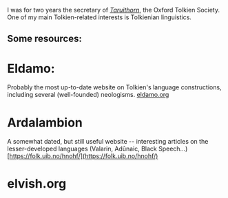 I was for two years the secretary of [*Taruithorn*](https://users.ox.ac.uk/~tolksoc/), the Oxford Tolkien Society.
One of my main Tolkien-related interests is Tolkienian linguistics.

## Some resources:

# Eldamo:
Probably the most up-to-date website on Tolkien's language constructions, including several (well-founded) neologisms.
[eldamo.org](eldamo.org)

# Ardalambion
A somewhat dated, but still useful website -- interesting articles on the lesser-developed languages (Valarin, Adûnaic, Black Speech...)
[https://folk.uib.no/hnohf/](https://folk.uib.no/hnohf/)

# elvish.org